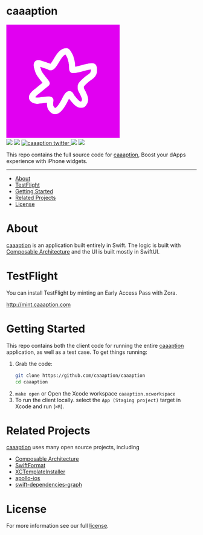 # caaaption

<img src='./App/iOS/Assets.xcassets/AppIcon.appiconset/icon_pink4-1024.png' width='300'>

<div align='left'>
    <img src='https://github.com/caaaption/caaaption/actions/workflows/ci.yml/badge.svg'>
    <img src='https://github.com/tomokisun/caaaption/actions/workflows/format.yml/badge.svg'>
    <a href="https://twitter.com/caaaption">
      <img src="https://img.shields.io/twitter/follow/caaaption?label=caaaption&style=flat&logo=twitter&color=1DA1F2" alt="caaaption twitter">
    </a>
    <img src='https://img.shields.io/badge/language-Swift-orange.svg'>
    <img src='https://img.shields.io/badge/platform-iOS%20-green.svg'>
</div>

This repo contains the full source code for [caaaption](https://caaaption.com), Boost your dApps experience with iPhone widgets. 

---

- [About](#about)
- [TestFlight](#testflight)
- [Getting Started](#getting-started)
- [Related Projects](#related-projects)
- [License](#license)

# About

[caaaption](https://caaaption.com) is an application built entirely in Swift. The logic is built with [Composable Architecture](https://github.com/pointfreeco/swift-composable-architecture) and the UI is  built mostly in SwiftUI.

# TestFlight

You can install TestFlight by minting an Early Access Pass with Zora.

http://mint.caaaption.com

# Getting Started

This repo contains both the client code for running the entire [caaaption](https://caaaption.com) application, as well as a test case. To get things running:

1. Grab the code:
    ```sh
    git clone https://github.com/caaaption/caaaption
    cd caaaption
    ```
2. `make open` or Open the Xcode workspace `caaaption.xcworkspace`
3. To run the client locally. select the `App (Staging project)` target in Xcode and run (`⌘R`).

# Related Projects

[caaaption](https://caaaption.com) uses many open source projects, including

- [Composable Architecture](https://github.com/pointfreeco/swift-composable-architecture)
- [SwiftFormat](https://github.com/nicklockwood/SwiftFormat)
- [XCTemplateInstaller](https://github.com/noppefoxwolf/XCTemplateInstaller)
- [apollo-ios](https://github.com/apollographql/apollo-ios)
- [swift-dependencies-graph](https://github.com/Ryu0118/swift-dependencies-graph)

# License

For more information see our full [license](./LICENSE).

